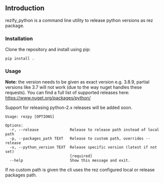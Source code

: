 ## Introduction

rezify_python is a command line utility to release python versions as rez
package.

### Installation

Clone the repository and install using pip:
```
pip install .
```

### Usage

**Note:** the version needs to be given as exact version e.g. 3.8.9, partial versions like 3.7 will not work (due to the way nuget handles these requests). You can find a full list of supported releases here: https://www.nuget.org/packages/python/

Support for releasing python-2.x releases will be added soon.

```
Usage: rezpy [OPTIONS]

Options:
  -r, --release              Release to release path instead of local path
  -p, --packages_path TEXT   Release to custom path, overrides --release
  -v, --python_version TEXT  Release specific version (latest if not set)
                             [required]
  --help                     Show this message and exit.
```

If no custom path is given the cli uses the rez configured local or release
packages path.
